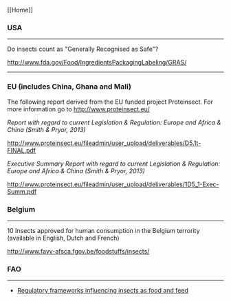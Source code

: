 [[Home]]



### USA

***


Do insects count as "Generally Recognised as Safe"? 

http://www.fda.gov/Food/IngredientsPackagingLabeling/GRAS/

***

### EU (includes China, Ghana and Mali)

The following report derived from the EU funded project Proteinsect. For more information go to http://www.proteinsect.eu/ 

_Report with regard to current Legislation & Regulation: Europe and Africa & China (Smith & Pryor, 2013)_

http://www.proteinsect.eu/fileadmin/user_upload/deliverables/D5.1t-FINAL.pdf 

_Executive Summary Report with regard to current Legislation & Regulation: Europe and Africa & China (Smith & Pryor, 2013)_

http://www.proteinsect.eu/fileadmin/user_upload/deliverables/1D5_1-Exec-Summ.pdf



### Belgium 

***

10 Insects approved for human consumption in the Belgium terrority (available in English, Dutch and French) 

http://www.favv-afsca.fgov.be/foodstuffs/insects/ 

### FAO

***

* [Regulatory frameworks influencing insects as food and feed](http://www.fao.org/forestry/edibleinsects/84745/en/)